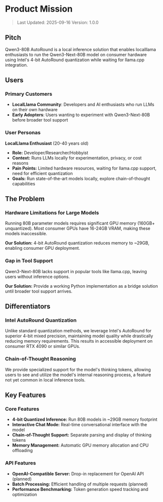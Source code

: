 # Product Mission

> Last Updated: 2025-09-16
> Version: 1.0.0

## Pitch

Qwen3-80B AutoRound is a local inference solution that enables localllama enthusiasts to run the Qwen3-Next-80B model on consumer hardware using Intel's 4-bit AutoRound quantization while waiting for llama.cpp integration.

## Users

### Primary Customers

- **LocalLlama Community**: Developers and AI enthusiasts who run LLMs on their own hardware
- **Early Adopters**: Users wanting to experiment with Qwen3-Next-80B before broader tool support

### User Personas

**LocalLlama Enthusiast** (20-40 years old)
- **Role:** Developer/Researcher/Hobbyist
- **Context:** Runs LLMs locally for experimentation, privacy, or cost reasons
- **Pain Points:** Limited hardware resources, waiting for llama.cpp support, need for efficient quantization
- **Goals:** Run state-of-the-art models locally, explore chain-of-thought capabilities

## The Problem

### Hardware Limitations for Large Models

Running 80B parameter models requires significant GPU memory (160GB+ unquantized). Most consumer GPUs have 16-24GB VRAM, making these models inaccessible.

**Our Solution:** 4-bit AutoRound quantization reduces memory to ~29GB, enabling consumer GPU deployment.

### Gap in Tool Support

Qwen3-Next-80B lacks support in popular tools like llama.cpp, leaving users without inference options.

**Our Solution:** Provide a working Python implementation as a bridge solution until broader tool support arrives.

## Differentiators

### Intel AutoRound Quantization

Unlike standard quantization methods, we leverage Intel's AutoRound for superior 4-bit mixed precision, maintaining model quality while drastically reducing memory requirements. This results in accessible deployment on consumer RTX 4090 or similar GPUs.

### Chain-of-Thought Reasoning

We provide specialized support for the model's thinking tokens, allowing users to see and utilize the model's internal reasoning process, a feature not yet common in local inference tools.

## Key Features

### Core Features

- **4-bit Quantized Inference:** Run 80B models in ~29GB memory footprint
- **Interactive Chat Mode:** Real-time conversational interface with the model
- **Chain-of-Thought Support:** Separate parsing and display of thinking tokens
- **Memory Management:** Automatic GPU memory allocation and CPU offloading

### API Features

- **OpenAI-Compatible Server:** Drop-in replacement for OpenAI API (planned)
- **Batch Processing:** Efficient handling of multiple requests (planned)
- **Performance Benchmarking:** Token generation speed tracking and optimization
